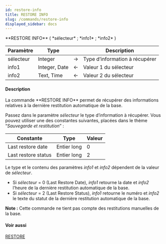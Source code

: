 ```yaml
---
id: restore-info
title: RESTORE INFO
slug: /commands/restore-info
displayed_sidebar: docs
---
```


<!--REF #_command_.RESTORE INFO.Syntax-->**RESTORE INFO** ( *sélecteur* ; *info1* ; *info2* )<!-- END REF-->
<!--REF #_command_.RESTORE INFO.Params-->
| Paramètre | Type |  | Description |
| --- | --- | --- | --- |
| sélecteur | Integer | &#8594;  | Type d’information à récupérer |
| info1 | Integer, Date | &#8592; | Valeur 1 du sélecteur |
| info2 | Text, Time | &#8592; | Valeur 2 du sélecteur |

<!-- END REF-->

#### Description 

<!--REF #_command_.RESTORE INFO.Summary-->La commande **RESTORE INFO** permet de récupérer des informations relatives à la dernière restitution automatique de la base.<!-- END REF--> 

Passez dans le paramètre *sélecteur* le type d’information à récupérer. Vous pouvez utiliser une des constantes suivantes, placées dans le thème “*Sauvegarde et restitution*” :

| Constante           | Type        | Valeur |
| ------------------- | ----------- | ------ |
| Last restore date   | Entier long | 0      |
| Last restore status | Entier long | 2      |

Le type et le contenu des paramètres *info1* et *info2* dépendent de la valeur de *sélecteur*.

* Si *sélecteur* \= 0 (Last Restore Date), *info1* retourne la date et *info2* l’heure de la dernière restitution automatique de la base.
* Si *sélecteur* \= 2 (Last Restore Status), *info1* retourne le numéro et *info2* le texte du statut de la dernière restitution automatique de la base.

**Note :** Cette commande ne tient pas compte des restitutions manuelles de la base.

#### Voir aussi 

[RESTORE](restore.md)  